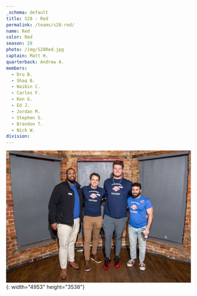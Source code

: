 ```yaml
---
_schema: default
title: S28 - Red
permalink: /teams/s28-red/
name: Red
color: Red
season: 28
photo: /img/S28Red.jpg
captain: Matt H.
quarterback: Andrew A.
members:
  - Dru B.
  - Shaq B.
  - Naibin C.
  - Carlos F.
  - Ken G.
  - Ed J.
  - Jordan M.
  - Stephen S.
  - Brandon T.
  - Nick W.
division:
---
```

![](/img/da2-7066.jpg){: width="4953" height="3538"}